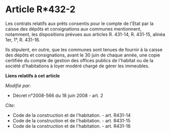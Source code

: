 # Article R*432-2

Les contrats relatifs aux prêts consentis pour le compte de l'Etat par la caisse des dépôts et consignations aux communes
mentionnent, notamment, les dispositions prévues aux articles R. 431-14, R. 431-15, alinéa 1er, 1°, R. 431-16. 

Ils stipulent, en outre, que les communes sont tenues de fournir à la caisse des dépôts et consignations, avant le 30 juin de
chaque année, une copie certifiée du compte de gestion des offices publics de l'habitat ou de la société d'habitations à
loyer modéré chargé de gérer les immeubles.

**Liens relatifs à cet article**

_Modifié par_:

  - Décret n°2008-566 du 18 juin 2008 - art. 2

_Cite_:

  - Code de la construction et de l'habitation. - art. R431-14
  - Code de la construction et de l'habitation. - art. R431-15
  - Code de la construction et de l'habitation. - art. R431-16
